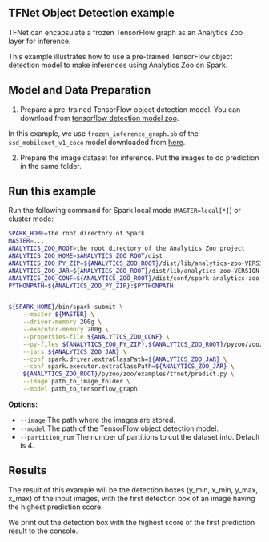 ## TFNet Object Detection example

TFNet can encapsulate a frozen TensorFlow graph as an Analytics Zoo layer for inference.

This example illustrates how to use a pre-trained TensorFlow object detection model
to make inferences using Analytics Zoo on Spark.

## Model and Data Preparation
1. Prepare a pre-trained TensorFlow object detection model. You can download from [tensorflow detection model zoo](https://github.com/tensorflow/models/blob/master/research/object_detection/g3doc/detection_model_zoo.md).

In this example, we use `frozen_inference_graph.pb` of the `ssd_mobilenet_v1_coco` model downloaded from [here](http://download.tensorflow.org/models/object_detection/ssd_mobilenet_v1_coco_2017_11_17.tar.gz).

2. Prepare the image dataset for inference. Put the images to do prediction in the same folder.


## Run this example
Run the following command for Spark local mode (`MASTER=local[*]`) or cluster mode:
```bash
SPARK_HOME=the root directory of Spark
MASTER=...
ANALYTICS_ZOO_ROOT=the root directory of the Analytics Zoo project
ANALYTICS_ZOO_HOME=$ANALYTICS_ZOO_ROOT/dist
ANALYTICS_ZOO_PY_ZIP=${ANALYTICS_ZOO_ROOT}/dist/lib/analytics-zoo-VERSION-python-api.zip
ANALYTICS_ZOO_JAR=${ANALYTICS_ZOO_ROOT}/dist/lib/analytics-zoo-VERSION-jar-with-dependencies.jar
ANALYTICS_ZOO_CONF=${ANALYTICS_ZOO_ROOT}/dist/conf/spark-analytics-zoo.conf
PYTHONPATH=${ANALYTICS_ZOO_PY_ZIP}:$PYTHONPATH


${SPARK_HOME}/bin/spark-submit \
    --master ${MASTER} \
    --driver-memory 200g \
    --executor-memory 200g \
    --properties-file ${ANALYTICS_ZOO_CONF} \
    --py-files ${ANALYTICS_ZOO_PY_ZIP},${ANALYTICS_ZOO_ROOT}/pyzoo/zoo/examples/tfnet/predict.py \
    --jars ${ANALYTICS_ZOO_JAR} \
    --conf spark.driver.extraClassPath=${ANALYTICS_ZOO_JAR} \
    --conf spark.executor.extraClassPath=${ANALYTICS_ZOO_JAR} \
    ${ANALYTICS_ZOO_ROOT}/pyzoo/zoo/examples/tfnet/predict.py \
    --image path_to_image_folder \
    --model path_to_tensorflow_graph
```
__Options:__
* `--image` The path where the images are stored.
* `--model` The path of the TensorFlow object detection model.
* `--partition_num` The number of partitions to cut the dataset into. Default is 4.

## Results
The result of this example will be the detection boxes (y_min, x_min, y_max, x_max) of the input images, with the first detection box of an image having the highest prediction score.

We print out the detection box with the highest score of the first prediction result to the console.